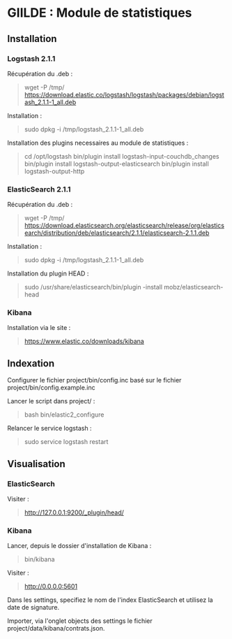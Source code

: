 # GIILDE : Module de statistiques

## Installation

### Logstash 2.1.1

Récupération du .deb :

> wget -P /tmp/ https://download.elastic.co/logstash/logstash/packages/debian/logstash_2.1.1-1_all.deb 

Installation :

> sudo dpkg -i /tmp/logstash_2.1.1-1_all.deb

Installation des plugins necessaires au module de statistiques :

> cd /opt/logstash
> bin/plugin install logstash-input-couchdb_changes
> bin/plugin install logstash-output-elasticsearch
> bin/plugin install logstash-output-http

### ElasticSearch 2.1.1

Récupération du .deb :

> wget -P /tmp/ https://download.elasticsearch.org/elasticsearch/release/org/elasticsearch/distribution/deb/elasticsearch/2.1.1/elasticsearch-2.1.1.deb

Installation :

> sudo dpkg -i /tmp/logstash_2.1.1-1_all.deb

Installation du plugin HEAD :

> sudo /usr/share/elasticsearch/bin/plugin -install mobz/elasticsearch-head

### Kibana

Installation via le site :

> https://www.elastic.co/downloads/kibana

## Indexation

Configurer le fichier project/bin/config.inc basé sur le fichier project/bin/config.example.inc


Lancer le script dans project/ :

> bash bin/elastic2_configure

Relancer le service logstash :

> sudo service logstash restart

## Visualisation

### ElasticSearch

Visiter :

>http://127.0.0.1:9200/_plugin/head/

### Kibana

Lancer, depuis le dossier d'installation de Kibana :

> bin/kibana

Visiter :

> http://0.0.0.0:5601

Dans les settings, specifiez le nom de l'index ElasticSearch et utilisez la date de signature.


Importer, via l'onglet objects des settings le fichier project/data/kibana/contrats.json.

 